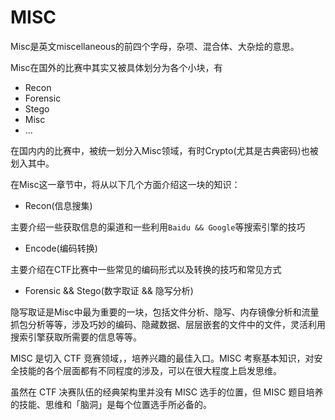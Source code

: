 # MISC

Misc是英文miscellaneous的前四个字母，杂项、混合体、大杂烩的意思。

Misc在国外的比赛中其实又被具体划分为各个小块，有

- Recon
- Forensic
- Stego
- Misc
- ...

在国内内的比赛中，被统一划分入Misc领域，有时Crypto(尤其是古典密码)也被划入其中。

在Misc这一章节中，将从以下几个方面介绍这一块的知识：

- Recon(信息搜集)

主要介绍一些获取信息的渠道和一些利用`Baidu && Google`等搜索引擎的技巧

- Encode(编码转换)

主要介绍在CTF比赛中一些常见的编码形式以及转换的技巧和常见方式

- Forensic && Stego(数字取证 && 隐写分析)

隐写取证是Misc中最为重要的一块，包括文件分析、隐写、内存镜像分析和流量抓包分析等等，涉及巧妙的编码、隐藏数据、层层嵌套的文件中的文件，灵活利用搜索引擎获取所需要的信息等等。


MISC 是切入 CTF 竞赛领域，，培养兴趣的最佳入口。MISC 考察基本知识，对安全技能的各个层面都有不同程度的涉及，可以在很大程度上启发思维。

虽然在 CTF 决赛队伍的经典架构里并没有 MISC 选手的位置，但 MISC 题目培养的技能、思维和「脑洞」是每个位置选手所必备的。
